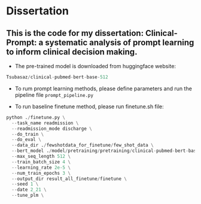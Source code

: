 # Dissertation
## This is the code for my dissertation: Clinical-Prompt: a systematic analysis of prompt learning to inform clinical decision making.

* The pre-trained model is downloaded from huggingface website: 
```python 
Tsubasaz/clinical-pubmed-bert-base-512
```

* To rum prompt learning methods, please define parameters and run the pipeline file `prompt_pipeline.py`

* To run baseline finetune method, please run finetune.sh file:
```python
python ./finetune.py \
  --task_name readmission \
  --readmission_mode discharge \
  --do_train \
  --do_eval \
  --data_dir ./fewshotdata_for_finetune/few_shot_data \
  --bert_model ./model/pretraining/pretraining/clinical-pubmed-bert-base-512/for_prompt \
  --max_seq_length 512 \
  --train_batch_size 4 \
  --learning_rate 2e-5 \
  --num_train_epochs 3 \
  --output_dir result_all_finetune/finetune \
  --seed 1 \
  --date 2_21 \
  --tune_plm \
```
